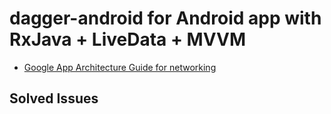 # dagger-android for Android app with RxJava + LiveData + MVVM
* [Google App Architecture Guide for networking](https://developer.android.com/jetpack/guide#addendum)

## Solved Issues
